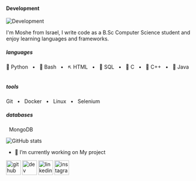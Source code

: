 
#### Development 
![Development ](https://pbs.twimg.com/profile_banners/1768273100095762432/1710425719/1080x360)

I'm Moshe from Israel, I write code as a B.Sc Computer Science student and enjoy learning languages and frameworks.

##### languages
🐍 Python  &nbsp; • &nbsp; 🐧 Bash &nbsp; •  &nbsp; ↖️ HTML &nbsp; • &nbsp; 🐬 SQL &nbsp; • &nbsp; 🐊 C &nbsp; • &nbsp; 🐉 C++ &nbsp; • &nbsp; 🐎 Java &nbsp;

##### tools
Git &nbsp; • &nbsp; Docker &nbsp;  • &nbsp; Linux &nbsp; • &nbsp; Selenium &nbsp; 

##### databases
&nbsp; MongoDB



![GitHub stats](https://github-readme-stats.vercel.app/api?username=MosheWeinreb&show_icons=true)  


- 🔭 I’m currently working on My project  



[<img src='https://cdn.jsdelivr.net/npm/simple-icons@3.0.1/icons/github.svg' alt='github' height='40'>](https://github.com/MosheWeinreb)  [<img src='https://cdn.jsdelivr.net/npm/simple-icons@3.0.1/icons/dev-dot-to.svg' alt='dev' height='40'>](https://dev.to/MosheWeinreb)  [<img src='https://cdn.jsdelivr.net/npm/simple-icons@3.0.1/icons/linkedin.svg' alt='linkedin' height='40'>](https://www.linkedin.com/in/www.linkedin.com/in/moshe-weinreb-017210231/)  [<img src='https://cdn.jsdelivr.net/npm/simple-icons@3.0.1/icons/instagram.svg' alt='instagram' height='40'>](https://www.instagram.com/bmw_aka/)  


